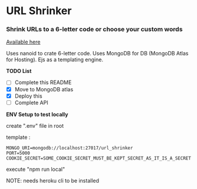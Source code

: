 # URL Shrinker

### Shrink URLs to a 6-letter code or choose your custom words

[Available here](https://ssurl.herokuapp.com/)

Uses nanoid to crate 6-letter code. 
Uses MongoDB for DB (MongoDB Atlas for Hosting).
Ejs as a templating engine.

**TODO List**

- [ ] Complete this README
- [x] Move to MongoDB atlas
- [x] Deploy this
- [ ] Complete API

**ENV Setup to test locally**

create ".env" file in root

template :
```
MONGO_URI=mongodb://localhost:27017/url_shrinker
PORT=5000
COOKIE_SECRET=SOME_COOKIE_SECRET_MUST_BE_KEPT_SECRET_AS_IT_IS_A_SECRET
```
execute "npm run local"

NOTE: needs heroku cli to be installed
